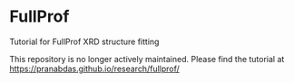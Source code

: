 # FullProf
Tutorial for FullProf XRD structure fitting

This repository is no longer actively maintained. Please find the tutorial at
<https://pranabdas.github.io/research/fullprof/>
